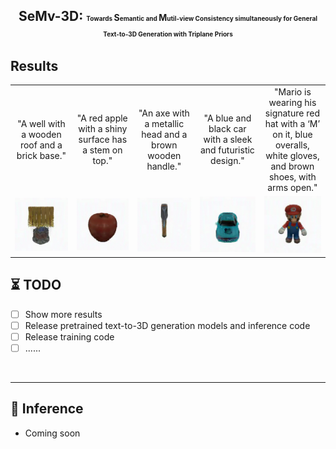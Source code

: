 

<div align="center">

<h2> SeMv-3D: <span style="font-size:10px"> Towards <span style="font-size:14px">S</span>emantic and <span style="font-size:14px">M</span>util-view Consistency simultaneously for  General Text-to-3D Generation with Triplane Priors </span> </h2> 
</div>

## Results
<table class="center">
  <!-- <td style="text-align:center;" width="50">Input Text</td> -->
  <td style="text-align:center;" width="170">"A well with a wooden roof and a brick base."</td>
  <td style="text-align:center;" width="170">"A red apple with a shiny surface has a stem on top."</td>
  <td style="text-align:center;" width="170">"An axe with a metallic head and a brown wooden handle."</td>
  <td style="text-align:center;" width="170">"A blue and black car with a sleek and futuristic design."</td>
  <td style="text-align:center;" width="170">"Mario is wearing his signature red hat with a ‘M’ on it, blue overalls, white gloves, and brown shoes, with arms open."</td>
  
  <tr>
  <td><img src=assets/output1.gif width="170"></td>
  <td><img src=assets/output2.gif width="170"></td>
  <td><img src=assets/output3.gif width="170"></td>
  <td><img src=assets/output4.gif width="170"></td>
  <td><img src=assets/output5.gif width="170"></td>
  
</tr>
</table >

## ⏳ TODO
- [ ] Show more results
- [ ] Release pretrained text-to-3D generation models and inference code
- [ ] Release training code
- [ ] ......
<br>


---
## 💫 Inference 
- Coming soon
